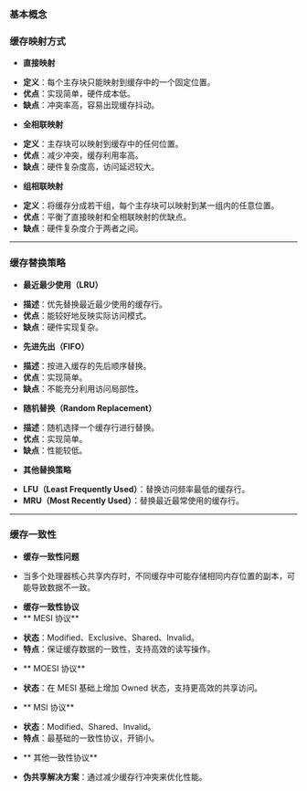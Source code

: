 ### 基本概念


### 缓存映射方式
* **直接映射**
- **定义**：每个主存块只能映射到缓存中的一个固定位置。
- **优点**：实现简单，硬件成本低。
- **缺点**：冲突率高，容易出现缓存抖动。

* **全相联映射**
- **定义**：主存块可以映射到缓存中的任何位置。
- **优点**：减少冲突，缓存利用率高。
- **缺点**：硬件复杂度高，访问延迟较大。

* **组相联映射**
- **定义**：将缓存分成若干组，每个主存块可以映射到某一组内的任意位置。
- **优点**：平衡了直接映射和全相联映射的优缺点。
- **缺点**：硬件复杂度介于两者之间。

---

### 缓存替换策略
* **最近最少使用（LRU）**
- **描述**：优先替换最近最少使用的缓存行。
- **优点**：能较好地反映实际访问模式。
- **缺点**：硬件实现复杂。

* **先进先出（FIFO）**
- **描述**：按进入缓存的先后顺序替换。
- **优点**：实现简单。
- **缺点**：不能充分利用访问局部性。

* **随机替换（Random Replacement）**
- **描述**：随机选择一个缓存行进行替换。
- **优点**：实现简单。
- **缺点**：性能较低。

* **其他替换策略**
- **LFU（Least Frequently Used）**：替换访问频率最低的缓存行。
- **MRU（Most Recently Used）**：替换最近最常使用的缓存行。


---

### 缓存一致性
* **缓存一致性问题**
- 当多个处理器核心共享内存时，不同缓存中可能存储相同内存位置的副本，可能导致数据不一致。

* **缓存一致性协议**
* ** MESI 协议**
- **状态**：Modified、Exclusive、Shared、Invalid。
- **特点**：保证缓存数据的一致性，支持高效的读写操作。

* ** MOESI 协议**
- **状态**：在 MESI 基础上增加 Owned 状态，支持更高效的共享访问。

* ** MSI 协议**
- **状态**：Modified、Shared、Invalid。
- **特点**：最基础的一致性协议，开销小。

* ** 其他一致性协议**
- **伪共享解决方案**：通过减少缓存行冲突来优化性能。

